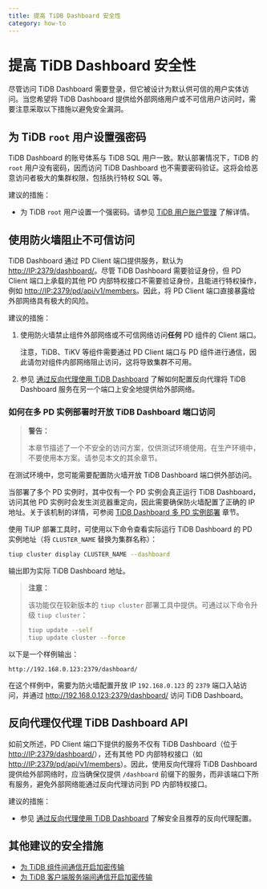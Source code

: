 ```yaml
---
title: 提高 TiDB Dashboard 安全性
category: how-to
---
```


# 提高 TiDB Dashboard 安全性

尽管访问 TiDB Dashboard 需要登录，但它被设计为默认供可信的用户实体访问。当您希望将 TiDB Dashboard 提供给外部网络用户或不可信用户访问时，需要注意采取以下措施以避免安全漏洞。

## 为 TiDB `root` 用户设置强密码

TiDB Dashboard 的账号体系与 TiDB SQL 用户一致。默认部署情况下，TiDB 的 `root` 用户没有密码，因而访问 TiDB Dashboard 也不需要密码验证。这将会给恶意访问者极大的集群权限，包括执行特权 SQL 等。

建议的措施：

- 为 TiDB `root` 用户设置一个强密码。请参见 [TiDB 用户账户管理](/user-account-management.md) 了解详情。

## 使用防火墙阻止不可信访问

TiDB Dashboard 通过 PD Client 端口提供服务，默认为 <http://IP:2379/dashboard/>。尽管 TiDB Dashboard 需要验证身份，但 PD Client 端口上承载的其他 PD 内部特权接口不需要验证身份，且能进行特权操作，例如 <http://IP:2379/pd/api/v1/members>。因此，将 PD Client 端口直接暴露给外部网络具有极大的风险。

建议的措施：

1. 使用防火墙禁止组件外部网络或不可信网络访问**任何** PD 组件的 Client 端口。

   注意，TiDB、TiKV 等组件需要通过 PD Client 端口与 PD 组件进行通信，因此请勿对组件内部网络阻止访问，这将导致集群不可用。

2. 参见 [通过反向代理使用 TiDB Dashboard](/dashboard/dashboard-ops-reverse-proxy.md) 了解如何配置反向代理将 TiDB Dashboard 服务在另一个端口上安全地提供给外部网络。

### 如何在多 PD 实例部署时开放 TiDB Dashboard 端口访问

> **警告：**
>
> 本章节描述了一个不安全的访问方案，仅供测试环境使用。在生产环境中，不要使用本方案。请参见本文的其余章节。

在测试环境中，您可能需要配置防火墙开放 TiDB Dashboard 端口供外部访问。

当部署了多个 PD 实例时，其中仅有一个 PD 实例会真正运行 TiDB Dashboard，访问其他 PD 实例时会发生浏览器重定向，因此需要确保防火墙配置了正确的 IP 地址。关于该机制的详情，可参阅 [TiDB Dashboard 多 PD 实例部署](/dashboard/dashboard-ops-deploy.md#多-PD-实例部署) 章节。

使用 TiUP 部署工具时，可使用以下命令查看实际运行 TiDB Dashboard 的 PD 实例地址（将 `CLUSTER_NAME` 替换为集群名称）：

```bash
tiup cluster display CLUSTER_NAME --dashboard
```

输出即为实际 TiDB Dashboard 地址。

> **注意：**
>
> 该功能仅在较新版本的 `tiup cluster` 部署工具中提供。可通过以下命令升级 `tiup cluster`：
>
> ```bash
> tiup update --self
> tiup update cluster --force
> ```

以下是一个样例输出：

```
http://192.168.0.123:2379/dashboard/
```

在这个样例中，需要为防火墙配置开放 IP `192.168.0.123` 的 `2379` 端口入站访问，并通过 <http://192.168.0.123:2379/dashboard/> 访问 TiDB Dashboard。

## 反向代理仅代理 TiDB Dashboard API

如前文所述，PD Client 端口下提供的服务不仅有 TiDB Dashboard（位于 <http://IP:2379/dashboard/>），还有其他 PD 内部特权接口（如 <http://IP:2379/pd/api/v1/members>）。因此，使用反向代理将 TiDB Dashboard 提供给外部网络时，应当确保仅提供 `/dashboard` 前缀下的服务，而非该端口下所有服务，避免外部网络能通过反向代理访问到 PD 内部特权接口。

建议的措施：

- 参见 [通过反向代理使用 TiDB Dashboard](/dashboard/dashboard-ops-reverse-proxy.md) 了解安全且推荐的反向代理配置。

## 其他建议的安全措施

- [为 TiDB 组件间通信开启加密传输](/enable-tls-between-components.md)
- [为 TiDB 客户端服务端间通信开启加密传输](/enable-tls-between-clients.md)
